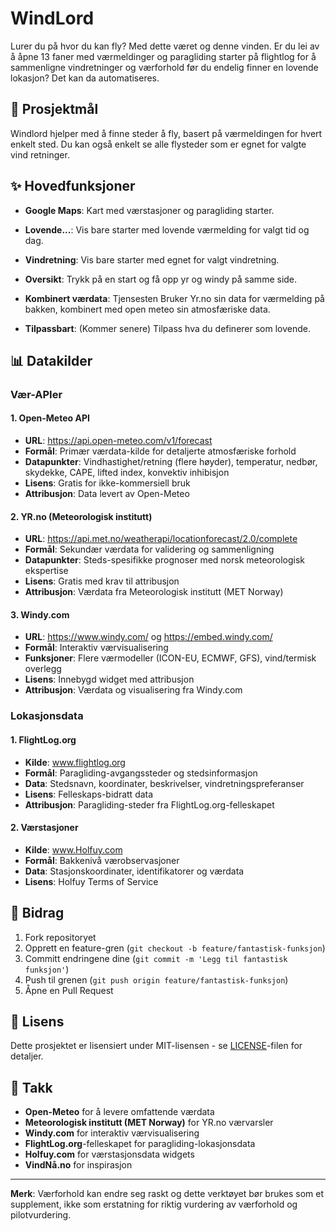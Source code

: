 # WindLord

Lurer du på hvor du kan fly? Med dette været og denne vinden. Er du lei av å åpne 13 faner med værmeldinger og paragliding starter på flightlog for å sammenligne vindretninger og værforhold før du endelig finner en lovende lokasjon?
Det kan da automatiseres.

## 🎯 Prosjektmål

Windlord hjelper med å finne steder å fly, basert på værmeldingen for hvert enkelt sted. Du kan også enkelt se alle flysteder som er egnet for valgte vind retninger.


## ✨ Hovedfunksjoner

- **Google Maps**: Kart med værstasjoner og paragliding starter.
- **Lovende...**: Vis bare starter med lovende værmelding for valgt tid og dag.
- **Vindretning**: Vis bare starter med egnet for valgt vindretning.

- **Oversikt**: Trykk på en start og få opp yr og windy på samme side.

- **Kombinert værdata**: Tjensesten Bruker Yr.no sin data for værmelding på bakken, kombinert med open meteo sin atmosfæriske data.

- **Tilpassbart**: (Kommer senere) Tilpass hva du definerer som lovende.


## 📊 Datakilder

### Vær-APIer

#### 1. Open-Meteo API
- **URL**: https://api.open-meteo.com/v1/forecast
- **Formål**: Primær værdata-kilde for detaljerte atmosfæriske forhold
- **Datapunkter**: Vindhastighet/retning (flere høyder), temperatur, nedbør, skydekke, CAPE, lifted index, konvektiv inhibisjon
- **Lisens**: Gratis for ikke-kommersiell bruk
- **Attribusjon**: Data levert av Open-Meteo

#### 2. YR.no (Meteorologisk institutt)
- **URL**: https://api.met.no/weatherapi/locationforecast/2.0/complete
- **Formål**: Sekundær værdata for validering og sammenligning
- **Datapunkter**: Steds-spesifikke prognoser med norsk meteorologisk ekspertise
- **Lisens**: Gratis med krav til attribusjon
- **Attribusjon**: Værdata fra Meteorologisk institutt (MET Norway)

#### 3. Windy.com
- **URL**: https://www.windy.com/ og https://embed.windy.com/
- **Formål**: Interaktiv værvisualisering
- **Funksjoner**: Flere værmodeller (ICON-EU, ECMWF, GFS), vind/termisk overlegg
- **Lisens**: Innebygd widget med attribusjon
- **Attribusjon**: Værdata og visualisering fra Windy.com

### Lokasjonsdata

#### 1. FlightLog.org
- **Kilde**: www.flightlog.org
- **Formål**: Paragliding-avgangssteder og stedsinformasjon
- **Data**: Stedsnavn, koordinater, beskrivelser, vindretningspreferanser
- **Lisens**: Felleskaps-bidratt data
- **Attribusjon**: Paragliding-steder fra FlightLog.org-felleskapet

#### 2. Værstasjoner
- **Kilde**: www.Holfuy.com
- **Formål**: Bakkenivå værobservasjoner
- **Data**: Stasjonskoordinater, identifikatorer og værdata
- **Lisens**: Holfuy Terms of Service

## 🤝 Bidrag

1. Fork repositoryet
2. Opprett en feature-gren (`git checkout -b feature/fantastisk-funksjon`)
3. Committ endringene dine (`git commit -m 'Legg til fantastisk funksjon'`)
4. Push til grenen (`git push origin feature/fantastisk-funksjon`)
5. Åpne en Pull Request

## 📄 Lisens

Dette prosjektet er lisensiert under MIT-lisensen - se [LICENSE](LICENSE)-filen for detaljer.

## 🙏 Takk

- **Open-Meteo** for å levere omfattende værdata
- **Meteorologisk institutt (MET Norway)** for YR.no værvarsler
- **Windy.com** for interaktiv værvisualisering
- **FlightLog.org**-felleskapet for paragliding-lokasjonsdata
- **Holfuy.com** for værstasjonsdata widgets
- **VindNå.no** for inspirasjon

---

**Merk**: Værforhold kan endre seg raskt og dette verktøyet bør brukes som et supplement, ikke som erstatning for riktig vurdering av værforhold og pilotvurdering.